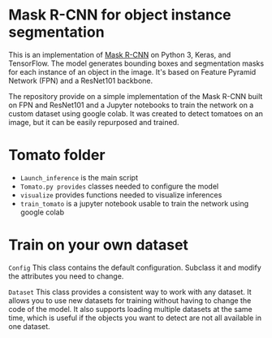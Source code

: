 # Mask R-CNN for object instance segmentation

This is an implementation of [Mask R-CNN](https://arxiv.org/abs/1703.06870) on Python 3, Keras, and TensorFlow.
The model generates bounding boxes and segmentation masks for each instance of an object in the image.
It's based on Feature Pyramid Network (FPN) and a ResNet101 backbone.

The repository provide on a simple implementation of the Mask R-CNN built on FPN
and ResNet101 and a Jupyter notebooks to train the network on a custom dataset using google colab.
It was created to detect tomatoes on an image, but it can be easily repurposed and trained.

# Tomato folder
* ```Launch_inference``` is the main script
* ```Tomato.py provides``` classes needed to configure the model
* ```visualize``` provides functions needed to visualize inferences
* ```train_tomato``` is a jupyter notebook usable to train the network using google colab

# Train on your own dataset
```Config```
This class contains the default configuration. Subclass it and modify the attributes you need to change.

```Dataset```
This class provides a consistent way to work with any dataset.
It allows you to use new datasets for training without having to change
the code of the model. It also supports loading multiple datasets at the
same time, which is useful if the objects you want to detect are not
all available in one dataset.
